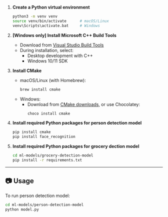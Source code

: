 1. **Create a Python virtual environment**
    ```bash
    python3 -m venv venv
    source venv/bin/activate      # macOS/Linux
    venv\Scripts\activate.bat     # Windows
    ```

2. **[Windows only] Install Microsoft C++ Build Tools**
    - Download from [Visual Studio Build Tools](https://visualstudio.microsoft.com/visual-cpp-build-tools/)
    - During installation, select:
        - Desktop development with C++
        - Windows 10/11 SDK

3. **Install CMake**
    - macOS/Linux (with Homebrew):
      ```bash
      brew install cmake
      ```
    - Windows:
      - Download from [CMake downloads](https://cmake.org/download/), or use Chocolatey:
        ```bash
        choco install cmake
        ```

4. **Install required Python packages for person detection model**
    ```bash
    pip install cmake
    pip install face_recognition
    ```

5. **Install required Python packages for grocery dection model**
    ```bash
    cd ml-models/grocery-detection-model
    pip install -r requirements.txt
    ```
---

## 📷 Usage

To run person detection model:
```bash
cd ml-models/person-detection-model
python model.py
```